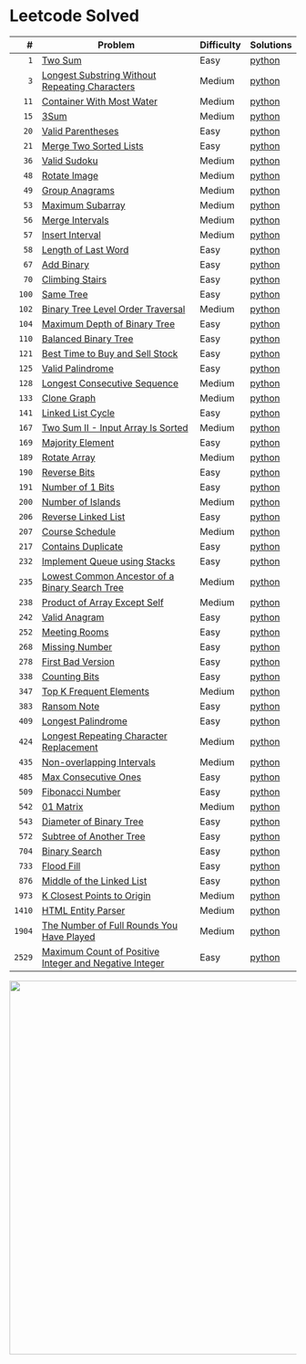 # Leetcode Solved

| #   | Problem | Difficulty | Solutions |
| --: | ------- | ---------- | --------- |
| ``1`` | [Two Sum](https://leetcode.com/problems/two-sum) | Easy | [python](./python/1_two-sum.py) |
| ``3`` | [Longest Substring Without Repeating Characters](https://leetcode.com/problems/longest-substring-without-repeating-characters) | Medium | [python](./python/3_longest-substring-without-repeating-characters.py) |
| ``11`` | [Container With Most Water](https://leetcode.com/problems/container-with-most-water) | Medium | [python](./python/11_container-with-most-water.py) |
| ``15`` | [3Sum](https://leetcode.com/problems/3sum) | Medium | [python](./python/15_3sum.py) |
| ``20`` | [Valid Parentheses](https://leetcode.com/problems/valid-parentheses) | Easy | [python](./python/20_valid-parentheses.py) |
| ``21`` | [Merge Two Sorted Lists](https://leetcode.com/problems/merge-two-sorted-lists) | Easy | [python](./python/21_merge-two-sorted-lists.py) |
| ``36`` | [Valid Sudoku](https://leetcode.com/problems/valid-sudoku) | Medium | [python](./python/36_valid-sudoku.py) |
| ``48`` | [Rotate Image](https://leetcode.com/problems/rotate-image) | Medium | [python](./python/48_rotate-image.py) |
| ``49`` | [Group Anagrams](https://leetcode.com/problems/group-anagrams) | Medium | [python](./python/49_group-anagrams.py) |
| ``53`` | [Maximum Subarray](https://leetcode.com/problems/maximum-subarray) | Medium | [python](./python/53_maximum-subarray.py) |
| ``56`` | [Merge Intervals](https://leetcode.com/problems/merge-intervals) | Medium | [python](./python/56_merge-intervals.py) |
| ``57`` | [Insert Interval](https://leetcode.com/problems/insert-interval) | Medium | [python](./python/57_insert-interval.py) |
| ``58`` | [Length of Last Word](https://leetcode.com/problems/length-of-last-word) | Easy | [python](./python/58_length-of-last-word.py) |
| ``67`` | [Add Binary](https://leetcode.com/problems/add-binary) | Easy | [python](./python/67_add-binary.py) |
| ``70`` | [Climbing Stairs](https://leetcode.com/problems/climbing-stairs) | Easy | [python](./python/70_climbing-stairs.py) |
| ``100`` | [Same Tree](https://leetcode.com/problems/same-tree) | Easy | [python](./python/100_same-tree.py) |
| ``102`` | [Binary Tree Level Order Traversal](https://leetcode.com/problems/binary-tree-level-order-traversal) | Medium | [python](./python/102_binary-tree-level-order-traversal.py) |
| ``104`` | [Maximum Depth of Binary Tree](https://leetcode.com/problems/maximum-depth-of-binary-tree) | Easy | [python](./python/104_maximum-depth-of-binary-tree.py) |
| ``110`` | [Balanced Binary Tree](https://leetcode.com/problems/balanced-binary-tree) | Easy | [python](./python/110_balanced-binary-tree.py) |
| ``121`` | [Best Time to Buy and Sell Stock](https://leetcode.com/problems/best-time-to-buy-and-sell-stock) | Easy | [python](./python/121_best-time-to-buy-and-sell-stock.py) |
| ``125`` | [Valid Palindrome](https://leetcode.com/problems/valid-palindrome) | Easy | [python](./python/125_valid-palindrome.py) |
| ``128`` | [Longest Consecutive Sequence](https://leetcode.com/problems/longest-consecutive-sequence) | Medium | [python](./python/128_longest-consecutive-sequence.py) |
| ``133`` | [Clone Graph](https://leetcode.com/problems/clone-graph) | Medium | [python](./python/133_clone-graph.py) |
| ``141`` | [Linked List Cycle](https://leetcode.com/problems/linked-list-cycle) | Easy | [python](./python/141_linked-list-cycle.py) |
| ``167`` | [Two Sum II - Input Array Is Sorted](https://leetcode.com/problems/two-sum-ii-input-array-is-sorted) | Medium | [python](./python/167_two-sum-ii-input-array-is-sorted.py) |
| ``169`` | [Majority Element](https://leetcode.com/problems/majority-element) | Easy | [python](./python/169_majority-element.py) |
| ``189`` | [Rotate Array](https://leetcode.com/problems/rotate-array) | Medium | [python](./python/189_rotate-array.py) |
| ``190`` | [Reverse Bits](https://leetcode.com/problems/reverse-bits) | Easy | [python](./python/190_reverse-bits.py) |
| ``191`` | [Number of 1 Bits](https://leetcode.com/problems/number-of-1-bits) | Easy | [python](./python/191_number-of-1-bits.py) |
| ``200`` | [Number of Islands](https://leetcode.com/problems/number-of-islands) | Medium | [python](./python/200_number-of-islands.py) |
| ``206`` | [Reverse Linked List](https://leetcode.com/problems/reverse-linked-list) | Easy | [python](./python/206_reverse-linked-list.py) |
| ``207`` | [Course Schedule](https://leetcode.com/problems/course-schedule) | Medium | [python](./python/207_course-schedule.py) |
| ``217`` | [Contains Duplicate](https://leetcode.com/problems/contains-duplicate) | Easy | [python](./python/217_contains-duplicate.py) |
| ``232`` | [Implement Queue using Stacks](https://leetcode.com/problems/implement-queue-using-stacks) | Easy | [python](./python/232_implement-queue-using-stacks.py) |
| ``235`` | [Lowest Common Ancestor of a Binary Search Tree](https://leetcode.com/problems/lowest-common-ancestor-of-a-binary-search-tree) | Medium | [python](./python/235_lowest-common-ancestor-of-a-binary-search-tree.py) |
| ``238`` | [Product of Array Except Self](https://leetcode.com/problems/product-of-array-except-self) | Medium | [python](./python/238_product-of-array-except-self.py) |
| ``242`` | [Valid Anagram](https://leetcode.com/problems/valid-anagram) | Easy | [python](./python/242_valid-anagram.py) |
| ``252`` | [Meeting Rooms](https://leetcode.com/problems/meeting-rooms) | Easy | [python](./python/252_meeting-rooms.py) |
| ``268`` | [Missing Number](https://leetcode.com/problems/missing-number) | Easy | [python](./python/268_missing-number.py) |
| ``278`` | [First Bad Version](https://leetcode.com/problems/first-bad-version) | Easy | [python](./python/278_first-bad-version.py) |
| ``338`` | [Counting Bits](https://leetcode.com/problems/counting-bits) | Easy | [python](./python/338_counting-bits.py) |
| ``347`` | [Top K Frequent Elements](https://leetcode.com/problems/top-k-frequent-elements) | Medium | [python](./python/347_top-k-frequent-elements.py) |
| ``383`` | [Ransom Note](https://leetcode.com/problems/ransom-note) | Easy | [python](./python/383_ransom-note.py) |
| ``409`` | [Longest Palindrome](https://leetcode.com/problems/longest-palindrome) | Easy | [python](./python/409_longest-palindrome.py) |
| ``424`` | [Longest Repeating Character Replacement](https://leetcode.com/problems/longest-repeating-character-replacement) | Medium | [python](./python/424_longest-repeating-character-replacement.py) |
| ``435`` | [Non-overlapping Intervals](https://leetcode.com/problems/non-overlapping-intervals) | Medium | [python](./python/435_non-overlapping-intervals.py) |
| ``485`` | [Max Consecutive Ones](https://leetcode.com/problems/max-consecutive-ones) | Easy | [python](./python/485_max-consecutive-ones.py) |
| ``509`` | [Fibonacci Number](https://leetcode.com/problems/fibonacci-number) | Easy | [python](./python/509_fibonacci-number.py) |
| ``542`` | [01 Matrix](https://leetcode.com/problems/01-matrix) | Medium | [python](./python/542_01-matrix.py) |
| ``543`` | [Diameter of Binary Tree](https://leetcode.com/problems/diameter-of-binary-tree) | Easy | [python](./python/543_diameter-of-binary-tree.py) |
| ``572`` | [Subtree of Another Tree](https://leetcode.com/problems/subtree-of-another-tree) | Easy | [python](./python/572_subtree-of-another-tree.py) |
| ``704`` | [Binary Search](https://leetcode.com/problems/binary-search) | Easy | [python](./python/704_binary-search.py) |
| ``733`` | [Flood Fill](https://leetcode.com/problems/flood-fill) | Easy | [python](./python/733_flood-fill.py) |
| ``876`` | [Middle of the Linked List](https://leetcode.com/problems/middle-of-the-linked-list) | Easy | [python](./python/876_middle-of-the-linked-list.py) |
| ``973`` | [K Closest Points to Origin](https://leetcode.com/problems/k-closest-points-to-origin) | Medium | [python](./python/973_k-closest-points-to-origin.py) |
| ``1410`` | [HTML Entity Parser](https://leetcode.com/problems/html-entity-parser) | Medium | [python](./python/1410_html-entity-parser.py) |
| ``1904`` | [The Number of Full Rounds You Have Played](https://leetcode.com/problems/the-number-of-full-rounds-you-have-played) | Medium | [python](./python/1904_the-number-of-full-rounds-you-have-played.py) |
| ``2529`` | [Maximum Count of Positive Integer and Negative Integer](https://leetcode.com/problems/maximum-count-of-positive-integer-and-negative-integer) | Easy | [python](./python/2529_maximum-count-of-positive-integer-and-negative-integer.py) |

<picture>
    <source media="(prefers-color-scheme: dark)" srcset="https://leetcode-stats-six.vercel.app/?username=kutaycinar&theme=dark">
    <source media="(prefers-color-scheme: light)" srcset="https://leetcode-stats-six.vercel.app/?username=kutaycinar">
    <img width=655px>
</picture>
